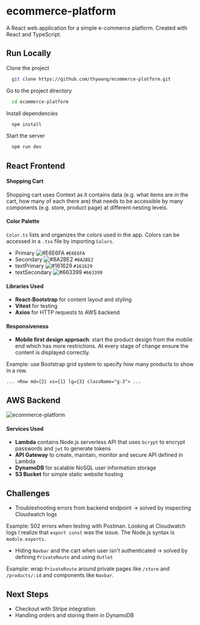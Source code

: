 # ecommerce-platform
A React web application for a simple e-commerce platform. Created with React and TypeScript.

## Run Locally

Clone the project

```bash
  git clone https://github.com/thywang/ecommerce-platform.git
```

Go to the project directory

```bash
  cd ecommerce-platform
```

Install dependencies

```bash
  npm install
```

Start the server

```bash
  npm run dev
```

## React Frontend

#### Shopping Cart
Shopping cart uses Context as it contains data (e.g. what items are in the cart, how many of each there are) that needs to be accessible by many components (e.g. store, product page) at different nesting levels.

#### Color Palette
`Color.ts` lists and organizes the colors used in the app. Colors can be accessed in a `.tsx` file by importing `Colors`.

* Primary ![#E6E6FA](https://placehold.co/15x15/E6E6FA/E6E6FA.png) `#E6E6FA`
* Secondary ![#8A2BE2](https://placehold.co/15x15/8A2BE2/8A2BE2.png) `#8A2BE2`
* textPrimary ![#161629](https://placehold.co/15x15/161629/161629.png) `#161629`
* textSecondary ![#663399](https://placehold.co/15x15/663399/663399.png) `#663399`
  
#### Libraries Used
* **React-Bootstrap** for content layout and styling
* **Vitest** for testing
* **Axios** for HTTP requests to AWS backend

#### Responsiveness
* **Mobile first design approach**: start the product design from the mobile end which has more restrictions. At every stage of change ensure the content is displayed correctly.

Example: use Bootstrap grid system to specify how many products to show in a row.

`...
<Row md={2} xs={1} lg={3} className="g-3">
...`

## AWS Backend

![ecommerce-platform](https://github.com/thywang/ecommerce-platform/assets/88808428/ff0c0cc4-9ca3-42dd-8f2b-f4c0c31d28cd)

#### Services Used
* **Lambda** contains Node.js serverless API that uses `bcrypt` to encrypt passwords and `jwt` to generate tokens
* **API Gateway** to create, maintain, monitor and secure API defined in Lambda
* **DynamoDB** for scalable NoSQL user information storage
* **S3 Bucket** for simple static website hosting

## Challenges
* Troubleshooting errors from backend endpoint -> solved by inspecting Cloudwatch logs

Example: 502 errors when testing with Postman. Looking at Cloudwatch logs I realize that `export const` was the issue. The Node.js syntax is `module.exports`.

* Hiding `Navbar` and the cart when user isn't authenticated -> solved by defining `PrivateRoute` and using `Outlet`

Example: wrap `PrivateRoute` around private pages like `/store` and `/products/:id` and components like `Navbar`.

## Next Steps
* Checkout with Stripe integration
* Handling orders and storing them in DynamoDB

